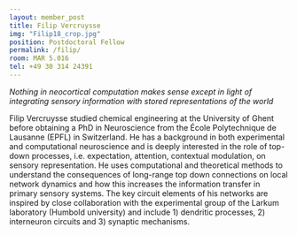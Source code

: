 ```yaml
---
layout: member_post
title: Filip Vercruysse
img: "Filip18_crop.jpg"
position: Postdoctoral Fellow
permalink: /filip/
room: MAR 5.016
tel: +49 30 314 24391
---
```

<i>Nothing in neocortical computation makes sense except in light of integrating sensory information with stored representations of the world</i>

Filip Vercruysse studied chemical engineering at the University of Ghent before obtaining a PhD in Neuroscience from the École Polytechnique de Lausanne (EPFL) in Switzerland. He has a background in both experimental and computational neuroscience and is deeply interested in the role of top-down processes, i.e. expectation, attention, contextual modulation, on sensory representation. He uses computational and theoretical methods to understand the consequences of long-range top down connections on local network dynamics and how this increases the information transfer in primary sensory systems. The key circuit elements of his networks are inspired by close collaboration with the experimental group of the Larkum laboratory (Humbold university) and include 1) dendritic processes, 2) interneuron circuits and 3) synaptic mechanisms.
